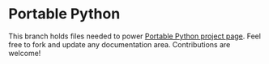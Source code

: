 Portable Python
==============

This branch holds files needed to power [Portable Python project page](http://www.PortablePython.com). Feel free to fork and update any documentation area. Contributions are welcome!
